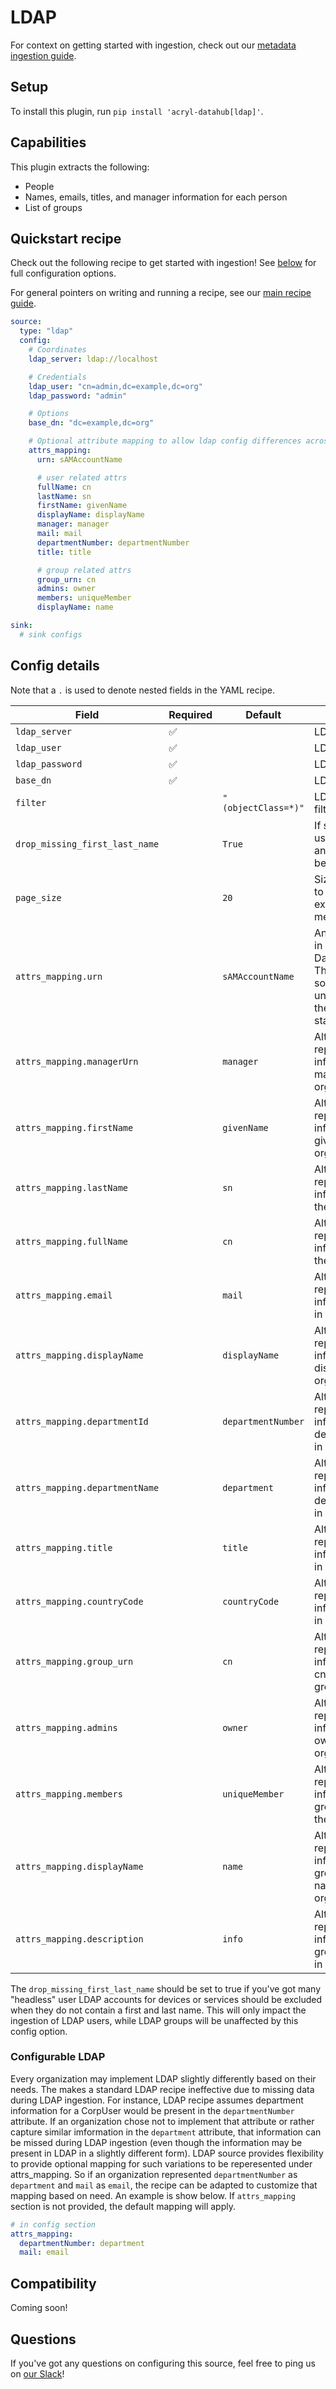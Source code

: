 # LDAP

For context on getting started with ingestion, check out our [metadata ingestion guide](../README.md).

## Setup

To install this plugin, run `pip install 'acryl-datahub[ldap]'`.

## Capabilities

This plugin extracts the following:

- People
- Names, emails, titles, and manager information for each person
- List of groups

## Quickstart recipe

Check out the following recipe to get started with ingestion! See [below](#config-details) for full configuration options.

For general pointers on writing and running a recipe, see our [main recipe guide](../README.md#recipes).

```yml
source:
  type: "ldap"
  config:
    # Coordinates
    ldap_server: ldap://localhost

    # Credentials
    ldap_user: "cn=admin,dc=example,dc=org"
    ldap_password: "admin"

    # Options
    base_dn: "dc=example,dc=org"

    # Optional attribute mapping to allow ldap config differences across orgs
    attrs_mapping:
      urn: sAMAccountName

      # user related attrs
      fullName: cn
      lastName: sn
      firstName: givenName
      displayName: displayName
      manager: manager
      mail: mail
      departmentNumber: departmentNumber
      title: title

      # group related attrs
      group_urn: cn
      admins: owner
      members: uniqueMember
      displayName: name

sink:
  # sink configs
```

## Config details

Note that a `.` is used to denote nested fields in the YAML recipe.

| Field                          | Required | Default             | Description                                                                                                                                   |
| ------------------------------ | -------- | ------------------- | --------------------------------------------------------------------------------------------------------------------------------------------- |
| `ldap_server`                  | ✅       |                     | LDAP server URL.                                                                                                                              |
| `ldap_user`                    | ✅       |                     | LDAP user.                                                                                                                                    |
| `ldap_password`                | ✅       |                     | LDAP password.                                                                                                                                |
| `base_dn`                      | ✅       |                     | LDAP DN.                                                                                                                                      |
| `filter`                       |          | `"(objectClass=*)"` | LDAP extractor filter.                                                                                                                        |
| `drop_missing_first_last_name` |          | `True`              | If set to true, any users without first and last names will be dropped.                                                                       |
| `page_size`                    |          | `20`                | Size of each page to fetch when extracting metadata.                                                                                          |
| `attrs_mapping.urn`            |          | `sAMAccountName`    | An attribute to use in constructing the DataHub User urn. This should be something that uniquely identifies the user and is stable over time. |
| `attrs_mapping.managerUrn`     |          | `manager`           | Alternate attrs key representing same information as manager in the organization.                                                             |
| `attrs_mapping.firstName`      |          | `givenName`         | Alternate attrs key representing same information as givenName in the organization.                                                           |
| `attrs_mapping.lastName`       |          | `sn`                | Alternate attrs key representing same information as sn in the organization.                                                                  |
| `attrs_mapping.fullName`       |          | `cn`                | Alternate attrs key representing same information as cn in the organization.                                                                  |
| `attrs_mapping.email`          |          | `mail`              | Alternate attrs key representing same information as mail in the organization.                                                                |
| `attrs_mapping.displayName`    |          | `displayName`       | Alternate attrs key representing same information as displayName in the organization.                                                         |
| `attrs_mapping.departmentId`   |          | `departmentNumber`  | Alternate attrs key representing same information as departmentNumber in the organization.                                                    |
| `attrs_mapping.departmentName` |          | `department`        | Alternate attrs key representing same information as departmentNumber in the organization.                                                    |
| `attrs_mapping.title`          |          | `title`             | Alternate attrs key representing same information as title in the organization.                                                               |
| `attrs_mapping.countryCode`    |          | `countryCode`       | Alternate attrs key representing same information as title in the organization.                                                               |
| `attrs_mapping.group_urn`      |          | `cn`                | Alternate attrs key representing same information as the cn for the LDAP group.                                                               |
| `attrs_mapping.admins`         |          | `owner`             | Alternate attrs key representing same information as owner in the organization.                                                               |
| `attrs_mapping.members`        |          | `uniqueMember`      | Alternate attrs key representing same information as group members in the organization.                                                       |
| `attrs_mapping.displayName`    |          | `name`              | Alternate attrs key representing same information as group display name in the organization.                                                  |
| `attrs_mapping.description`    |          | `info`              | Alternate attrs key representing same information as group description in the organization.                                                   |

The `drop_missing_first_last_name` should be set to true if you've got many "headless" user LDAP accounts
for devices or services should be excluded when they do not contain a first and last name. This will only
impact the ingestion of LDAP users, while LDAP groups will be unaffected by this config option.

### Configurable LDAP

Every organization may implement LDAP slightly differently based on their needs. The makes a standard LDAP recipe ineffective due to missing data during LDAP ingestion. For instance, LDAP recipe assumes department information for a CorpUser would be present in the `departmentNumber` attribute. If an organization chose not to implement that attribute or rather capture similar imformation in the `department` attribute, that information can be missed during LDAP ingestion (even though the information may be present in LDAP in a slightly different form). LDAP source provides flexibility to provide optional mapping for such variations to be reperesented under attrs_mapping. So if an organization represented `departmentNumber` as `department` and `mail` as `email`, the recipe can be adapted to customize that mapping based on need. An example is show below. If `attrs_mapping` section is not provided, the default mapping will apply.

```yaml
# in config section
attrs_mapping:
  departmentNumber: department
  mail: email
```

## Compatibility

Coming soon!

## Questions

If you've got any questions on configuring this source, feel free to ping us on [our Slack](https://slack.datahubproject.io/)!
